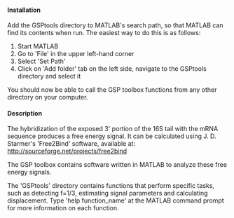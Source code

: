 #### Installation

Add the GSPtools directory to MATLAB's search path, so that MATLAB can find its contents when run. 
The easiest way to do this is as follows:


1. Start MATLAB
2. Go to 'File' in the upper left-hand corner
3. Select 'Set Path'
4. Click on 'Add folder' tab on the left side, navigate to the GSPtools directory and select it


You should now be able to call the GSP toolbox functions from any other directory on your computer. 


#### Description

The hybridization of the exposed 3' portion of the 16S tail with the mRNA sequence produces a free energy
signal. It can be calculated using J. D. Starmer's 'Free2Bind' software, available at:
http://sourceforge.net/projects/free2bind


The GSP toolbox contains software written in MATLAB to analyze these free energy signals.


The 'GSPtools' directory contains functions that perform specific tasks, such as detecting f=1/3, 
estimating signal parameters and calculating displacement. Type 'help function_name' at the MATLAB 
command prompt for more information on each function. 

